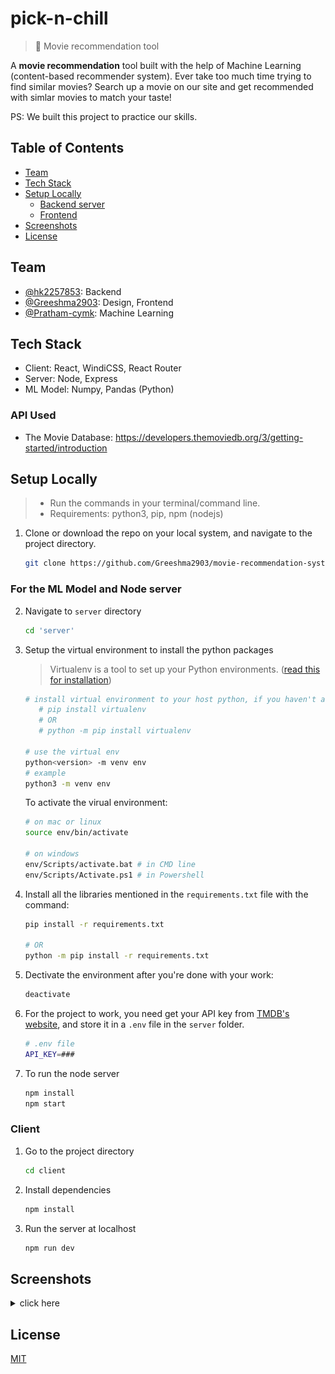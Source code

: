 # pick-n-chill

> 🎥 Movie recommendation tool

A **movie recommendation** tool built with the help of Machine Learning (content-based recommender system). Ever take too much time trying to find similar movies? Search up a movie on our site and get recommended with simlar movies to match your taste!

PS: We built this project to practice our skills.

## Table of Contents

- [Team](#team)
- [Tech Stack](#teck-stack)
- [Setup Locally](#setup-locally)
  - [Backend server](#for-the-ml-model-and-node-server)
  - [Frontend](#client)
- [Screenshots](#screenshots)
- [License](#license)

## Team

- [@hk2257853](https://github.com/hk2257853): Backend
- [@Greeshma2903](https://github.com/greeshma2903): Design, Frontend
- [@Pratham-cymk](https://www.github.com/Pratham-cymk): Machine Learning

## Tech Stack

- Client: React, WindiCSS, React Router
- Server: Node, Express
- ML Model: Numpy, Pandas (Python)

### API Used

- The Movie Database: https://developers.themoviedb.org/3/getting-started/introduction

## Setup Locally

> - Run the commands in your terminal/command line.
> - Requirements: python3, pip, npm (nodejs)

1. Clone or download the repo on your local system, and navigate to the project directory.

   ```bash
   git clone https://github.com/Greeshma2903/movie-recommendation-system.git && cd movie-recommendation-system
   ```
### For the ML Model and Node server


2. Navigate to `server` directory
   ```bash
   cd 'server'
   ```
3. Setup the virtual environment to install the python packages

   > Virtualenv is a tool to set up your Python environments. ([read this for installation](https://www.freecodecamp.org/news/how-to-setup-virtual-environments-in-python/))

   ```bash
   # install virtual environment to your host python, if you haven't already:
      # pip install virtualenv
      # OR
      # python -m pip install virtualenv

   # use the virtual env
   python<version> -m venv env
   # example
   python3 -m venv env
   ```

   To activate the virual environment:

   ```bash
   # on mac or linux
   source env/bin/activate

   # on windows
   env/Scripts/activate.bat # in CMD line
   env/Scripts/Activate.ps1 # in Powershell
   ```

4. Install all the libraries mentioned in the `requirements.txt` file with the command:

   ```bash
   pip install -r requirements.txt

   # OR
   python -m pip install -r requirements.txt
   ```

5. Dectivate the environment after you're done with your work:

   ```bash
   deactivate
   ```

6. For the project to work, you need get your API key from [TMDB's website](https://www.themoviedb.org/documentation/api), and store it in a `.env` file in the `server` folder.

   ```bash
   # .env file
   API_KEY=###
   ```

7. To run the node server
   ```bash
   npm install
   npm start
   ```

### Client

1. Go to the project directory

   ```bash
   cd client
   ```

2. Install dependencies
   ```bash
   npm install
   ```
3. Run the server at localhost
   ```bash
   npm run dev
   ```

## Screenshots

<details>
<summary>click here</summary>

![home page](./client/public/screenshots/home.png)
![search a movie](./client/public/screenshots/search.png)
![search results](./client/public/screenshots/search-result.png)
![contact page](./client/public/screenshots/contact.png)

</details>

## License

[MIT](https://choosealicense.com/licenses/mit/)
